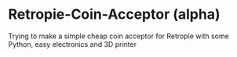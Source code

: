 # Retropie-Coin-Acceptor (alpha)
Trying to make a simple cheap coin acceptor for Retropie with some Python, easy electronics and 3D printer
